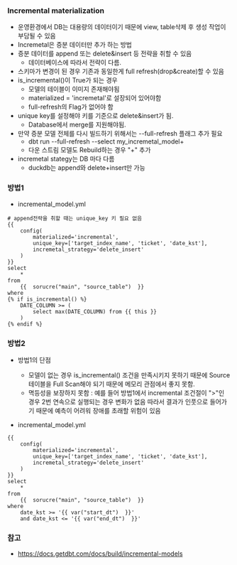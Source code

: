 ### Incremental materialization
- 운영환경에서 DB는 대용량의 데이터이기 때문에 view, table삭제 후 생성 작업이 부담될 수 있음
- Incremetal은 증분 데이터만 추가 하는 방법
- 증분 데이터를 append 또는 delete&insert 등 전략을 취할 수 있음
    - 데이터베이스에 따라서 전략이 다름.
- 스키마가 변경이 된 경우 기존과 동일한게 full refresh(drop&create)할 수 있음
- is_incremental()이 True가 되는 경우
    - 모델의 테이블이 이미지 존재해야됨
    - materialized = 'incremetal'로 설장되어 있어야함
    - full-refresh의 Flag가 없어야 함
- unique key를 설정해야 키를 기준으로 delete&insert가 됨.
    - Database에서 merge를 지원해야됨.
- 만약 증분 모델 전체를 다시 빌드하기 위해서는 --full-refresh 플래그 추가 필요
    - dbt run --full-refresh --select my_incremetal_model+
    - 다운 스트림 모델도 Rebuild하는 경우 "+" 추가
- incremetal stategy는 DB 마다 다름
    - duckdb는 append와 delete+insert만 가능

### 방법1
- incremental_model.yml
```
# append전략을 취할 때는 unique_key 키 필요 없음
{{
    config(
        materialized='incremental',
        unique_key=['target_index_name', 'ticket', 'date_kst'],
        incremetal_strategy='delete_insert'
    )
}}
select
    *
from
    {{  sorucre("main", "source_table")  }}
where
{% if is_incremental() %}
    DATE_COLUMN >= (
        select max(DATE_COLUMN) from {{ this }}
    )
{% endif %}
```  

### 방법2
- 방법1의 단점
    - 모델이 없는 경우 is_incremental() 조건을 만족시키지 못하기 때문에 Source테이블을 Full Scan해야 되기 때문에 메모리 관점에서 좋지 못함.
    - 멱등성을 보장하지 못함 : 예를 들어 방법1에서 incremental 조건절이 ">"인 경우 2번 연속으로 실행되는 경우 변화가 없음 따라서 결과가 인풋으로 들어가기 때문에 예측이 어려워 장애를 초래할 위험이 있음

- incremental_model.yml
```
{{
    config(
        materialized='incremental',
        unique_key=['target_index_name', 'ticket', 'date_kst'],
        incremetal_strategy='delete_insert'
    )
}}
select
    *
from
    {{  sorucre("main", "source_table")  }}
where
    date_kst >= '{{ var("start_dt")  }}'
    and date_kst <= '{{ var("end_dt")  }}'
```

### 참고
- https://docs.getdbt.com/docs/build/incremental-models